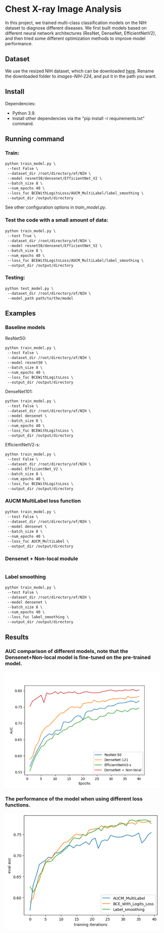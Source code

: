 # Chest X-ray Image Analysis

In this project, we trained multi-class classification models on the NIH dataset to diagnose different diseases. We first built models based on different neural network architectures (ResNet, DenseNet, EfficientNetV2), and then tried some different optimization methods to improve model performance.

## Dataset
We use the resized NIH dataset, which can be downloaded [here](https://academictorrents.com/details/e615d3aebce373f1dc8bd9d11064da55bdadede0). Rename the downloaded folder to *images-NIH-224*, and put it in the path you want.

## Install
Dependencies:
- Python 3.9.
- Install other dependencies via the "pip install -r requirements.txt" command.

## Running command
### Train:
```
python train_model.py \
 --test False \
 --dataset_dir /root/directory/of/NIH \
 --model resnet50/densenet/EfficientNet_V2 \
 --batch_size 8 \
 --num_epochs 40 \
 --loss_fuc BCEWithLogitsLoss/AUCM_MultiLabel/label_smoothing \
 --output_dir /output/directory
```
See other configuration options in *train_model.py*.
### **Test the code with a small amount of data:**
```
python train_model.py \
 --test True \
 --dataset_dir /root/directory/of/NIH \
 --model resnet50/densenet/EfficientNet_V2 \
 --batch_size 8 \
 --num_epochs 40 \
 --loss_fuc BCEWithLogitsLoss/AUCM_MultiLabel/label_smoothing \
 --output_dir /output/directory
```
### Testing:
```
python test_model.py \
 --dataset_dir /root/directory/of/NIH \
 --model_path path/to/the/model
```

## Examples
### Baseline models
ResNet50:
```
python train_model.py \
 --test False \
 --dataset_dir /root/directory/of/NIH \
 --model resnet50 \
 --batch_size 8 \
 --num_epochs 40 \
 --loss_fuc BCEWithLogitsLoss \
 --output_dir /output/directory
```
DenseNet101:
```
python train_model.py \
 --test False \
 --dataset_dir /root/directory/of/NIH \
 --model densenet \
 --batch_size 8 \
 --num_epochs 40 \
 --loss_fuc BCEWithLogitsLoss \
 --output_dir /output/directory
```
EfficientNetV2-s:
```
python train_model.py \
 --test False \
 --dataset_dir /root/directory/of/NIH \
 --model EfficientNet_V2 \
 --batch_size 8 \
 --num_epochs 40 \
 --loss_fuc BCEWithLogitsLoss \
 --output_dir /output/directory
```
### AUCM MultiLabel loss function
```
python train_model.py \
 --test False \
 --dataset_dir /root/directory/of/NIH \
 --model densenet \
 --batch_size 8 \
 --num_epochs 40 \
 --loss_fuc AUCM_MultiLabel \
 --output_dir /output/directory
```
### Densenet + Non-local module
```

```
### Label smoothing
```
python train_model.py \
 --test False \
 --dataset_dir /root/directory/of/NIH \
 --model densenet \
 --batch_size 8 \
 --num_epochs 40 \
 --loss_fuc label_smoothing \
 --output_dir /output/directory
```
## Results
### AUC comparison of different models, note that the Densenet+Non-local model is fine-tuned on the pre-trained model.
!['model_aucs'](figures/model_aucs.png)

### The performance of the model when using different loss functions.
!['loss_aucs'](figures/loss_aucs.png)